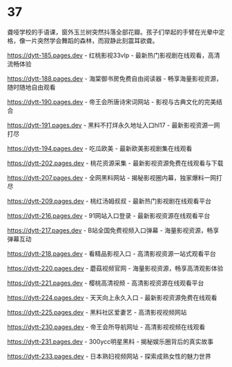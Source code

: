 # 37
聋哑学校的手语课，窗外玉兰树突然抖落全部花瓣。孩子们举起的手臂在光晕中定格，像一片突然学会舞蹈的森林，而寂静此刻震耳欲聋。

https://dytt-185.pages.dev - 红桃影视33vlp - 最新热门影视剧在线观看，高清流畅体验

https://dytt-188.pages.dev - 海棠御书房免费自由阅读器 - 畅享海量影视资源，随时随地自由观看

https://dytt-190.pages.dev - 帝王会所唐诗宋词网站 - 影视与古典文化的完美结合

https://dytt-191.pages.dev - 黑料不打烊永久地址入口hl17 - 最新影视资源一网打尽

https://dytt-194.pages.dev - 吃瓜欧美 - 最新欧美影视剧集在线观看

https://dytt-202.pages.dev - 桃花资源采集 - 最新影视资源免费在线观看与下载

https://dytt-207.pages.dev - 全网黑料网站 - 揭秘影视圈内幕，独家爆料一网打尽

https://dytt-209.pages.dev - 桃红汤姆叔叔 - 最新热门影视剧在线观看平台

https://dytt-216.pages.dev - 91网站入口登录 - 最新影视资源在线观看平台

https://dytt-217.pages.dev - B站全国免费视频入口弹幕 - 海量影视资源，畅享弹幕互动

https://dytt-218.pages.dev - 看精品影视入口 - 高清影视资源一站式观看平台

https://dytt-220.pages.dev - 蘑菇视频官网 - 海量影视资源，畅享高清观影体验

https://dytt-221.pages.dev - 樱桃高清视频 - 高清影视资源在线观看平台

https://dytt-224.pages.dev - 天天向上永久入口 - 最新影视资源免费在线观看

https://dytt-225.pages.dev - 黑料社区爱妻艺 - 高清影视视频网站

https://dytt-230.pages.dev - 帝王会所导航网址 - 高清影视视频在线观看

https://dytt-231.pages.dev - 300ycc明星黑料 - 揭秘娱乐圈背后的真实故事

https://dytt-233.pages.dev - 日本熟妇视频网站 - 探索成熟女性的魅力世界
